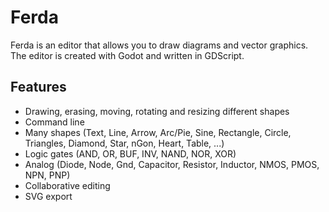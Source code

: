 # Ferda
Ferda is an editor that allows you to draw diagrams and vector graphics. The editor is created with Godot and written in GDScript.

## Features
- Drawing, erasing, moving, rotating and resizing different shapes
- Command line
- Many shapes (Text, Line, Arrow, Arc/Pie, Sine, Rectangle, Circle, Triangles, Diamond, Star, nGon, Heart, Table, ...)
- Logic gates (AND, OR, BUF, INV, NAND, NOR, XOR)
- Analog (Diode, Node, Gnd, Capacitor, Resistor, Inductor, NMOS, PMOS, NPN, PNP)
- Collaborative editing
- SVG export